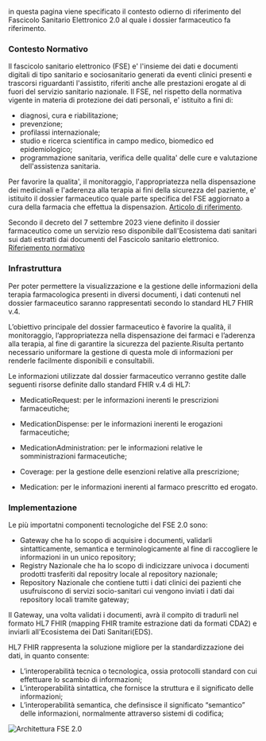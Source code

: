 in questa pagina viene specificato il contesto odierno di riferimento del Fascicolo Sanitario Elettronico 2.0 al quale i dossier farmaceutico fa riferimento.

### Contesto Normativo
Il fascicolo sanitario  elettronico  (FSE)  e'  l'insieme  dei  dati  e  documenti digitali di  tipo  sanitario  e  sociosanitario  generati  da  eventi clinici presenti e trascorsi riguardanti l'assistito, riferiti  anche alle  prestazioni  erogate  al  di  fuori  del   servizio   sanitario nazionale. 
Il FSE, nel rispetto della normativa  vigente  in  materia  di protezione dei dati personali, e' istituito a fini di: 
- diagnosi, cura e riabilitazione; 
- prevenzione; 
- profilassi internazionale; 
- studio e ricerca scientifica in campo medico,  biomedico  ed epidemiologico; 
- programmazione sanitaria, verifica delle qualita' delle cure e valutazione dell'assistenza sanitaria. 

Per favorire la qualita',  il  monitoraggio,  l'appropriatezza nella dispensazione dei medicinali e l'aderenza alla terapia ai  fini della sicurezza del paziente, e' istituito  il  dossier  farmaceutico quale parte specifica del FSE aggiornato a cura  della  farmacia  che effettua la dispensazion.
[Articolo di riferimento](https://www.gazzettaufficiale.it/atto/regioni/caricaArticolo?art.versione=1&art.idGruppo=14&art.codiceRedazionale=23R00387&art.idArticolo=71&art.idSottoArticolo=1&art.dataPubblicazioneGazzetta=2023-12-23&art.progressivo=0).

Secondo il decreto del 7 settembre 2023 viene definito il dossier farmaceutico come un servizio  reso  disponibile dall'Ecosistema dati sanitari sui dati  estratti  dai  documenti  del Fascicolo sanitario elettronico.
[Riferiemento normativo](https://www.gazzettaufficiale.it/eli/id/2023/10/24/23A05829/sg)

### Infrastruttura
Per poter permettere la visualizzazione e la gestione delle informazioni della terapia farmacologica presenti in diversi documenti, i dati contenuti nel dossier farmaceutico saranno rappresentati secondo lo standard HL7 FHIR v.4.

L’obiettivo principale del dossier farmaceutico è favorire la qualità, il monitoraggio, l’appropriatezza nella dispensazione dei farmaci e l’aderenza alla terapia, al fine di garantire la sicurezza del paziente.Risulta pertanto necessario uniformare la gestione di questa mole di informazioni per renderle facilmente disponibili e consultabili.

Le informazioni utilizzate dal dossier farmaceutico verranno gestite dalle seguenti risorse definite dallo standard FHIR v.4 di HL7:

- MedicatioRequest: per le informazioni inerenti le prescrizioni farmaceutiche;

- MedicationDispense: per le informazioni inerenti le erogazioni farmaceutiche;

- MedicationAdministration: per le informazioni relative le somministrazioni farmaceutiche;

- Coverage: per la gestione delle esenzioni relative alla prescrizione;

- Medication: per le informazioni inerenti al farmaco prescritto ed erogato.

### Implementazione

Le più importatni componenti tecnologiche del FSE 2.0 sono:
- Gateway che ha lo scopo di acquisire i documenti, validarli sintatticamente, semantica e terminologicamente al fine di raccogliere le informazioni in un unico repository;
- Registry Nazionale che ha lo scopo di indicizzare univoca i documenti prodotti trasferiti dal repositry locale al repository nazionale;
- Repository Nazionale che contiene tutti i dati clinici dei pazienti che usufruiscono di servizi socio-sanitari cui vengono inviati i dati dai repository locali tramite gateway;

Il Gateway, una volta validati i documenti, avrà il compito di tradurli nel formato HL7 FHIR (mapping FHIR tramite estrazione dati da formati CDA2) e inviarli all'Ecosistema dei Dati Sanitari(EDS).

HL7 FHIR rappresenta la soluzione migliore per la standardizzazione dei dati, in quanto consente:
- L’interoperabilità tecnica o tecnologica, ossia protocolli standard con cui effettuare lo scambio di informazioni;
- L’interoperabilità sintattica, che fornisce la struttura e il significato delle informazioni;
- L’interoperabilità semantica, che definsisce il significato “semantico” delle informazioni, normalmente attraverso sistemi di codifica;

![Architettura FSE 2.0](contestoAttualeFSE.jpg "Architettura FSE 2.0")